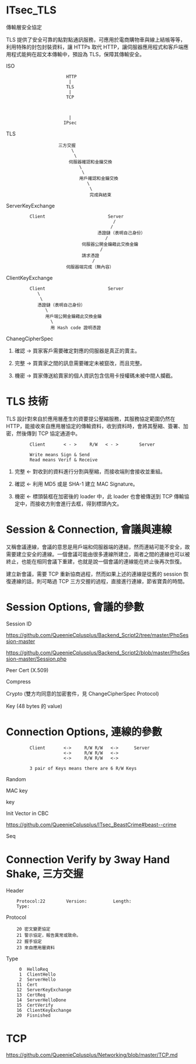 # ITsec_TLS
傳輸層安全協定

TLS 提供了安全可靠的點對點通訊服務，可應用於電商購物車與線上結帳等等，利用特殊的封包封裝資料，讓 HTTPs 取代 HTTP，讓伺服器應用程式和客戶端應用程式能夠在超文本傳輸中，預設為 TLS，保障其傳輸安全。

ISO

                           HTTP
                            |
                           TLS
                            |
                           TCP
                           
                           
                           
                            |
                          IPsec
                            
>>>
TLS

                        三方交握
                             \
                              \
                            伺服器確認和金鑰交換
                                \
                                 \
                                用戶確認和金鑰交換
                                   \
                                    \
                                    完成與結束
                                 

>>>
ServerKeyExchange

             
             Client                        Server
                                             /
                                            /
                                       憑證鏈（表明自己身份）
                                          /
                                 伺服器公開金鑰藉此交換金鑰
                                        /
                                 請求憑證
                                     /
                           伺服器端完成（無內容）                                            

>>>
ClientKeyExchange

             Client                        Server
                \
                 \
                憑證鏈（表明自己身份）
                   \
                   用戶端公開金鑰藉此交換金鑰
                     \
                     用 Hash code 證明憑證
                    
>>>
ChanegCipherSpec


>>>

1. 確認 -> 買家客戶需要確定對應的伺服器是真正的賣主。

2. 完整 -> 買賣家之間的訊息需要確定未被竄改，而且完整。

3. 機密 -> 買家傳送給賣家的個人資訊包含信用卡授權碼未被中間人攔截。

# TLS 技術

TLS 設計對來自於應用層產生的資要提公壓縮服務，其服務協定範圍仍然在 HTTP，能接收來自應用層協定的傳輸資料，收到資料時，會將其壓縮、簽署、加密，然後傳到 TCP 協定通道中。


             Client       < - >     R/W   < - >        Server
             
             Write means Sign & Send
             Read means Verif & Receive

1. 完整 <- 對收到的資料進行分割與壓縮，而接收端則會接收並重組。

2. 確認 <- 利用 MD5 或是 SHA-1 建立 MAC Signature。

3. 機密 <- 標頭裝框在加密後的 loader 中，此 loader 也會被傳送到 TCP 傳輸協定中，而接收方則會進行去框，得到標頭內文。

# Session & Connection, 會議與連線

又稱會議連線，會議的意思是用戶端和伺服器端的連結，然而連結可能不安全，故需要建立安全的連線。一個會議可能由很多連線所建立，兩者之間的連線也可以被終止，也能在相同會議下重建，也就是說一個會議的連線能在終止後再次恢復。

建立新會議，需要 TCP 重新協商過程，然而如果上述的連線是從舊的 session 恢復連線的話，則可略過 TCP 三方交握的過程，直接進行連線，節省寶貴的時間。

# Session Options, 會議的參數

   Session ID
   
   https://github.com/QueenieCplusplus/Backend_Script2/tree/master/PhpSession-master
   
   https://github.com/QueenieCplusplus/Backend_Script2/blob/master/PhpSession-master/Session.php
   
   Peer Cert (X.509)
   
   Compress
   
   Crypto (雙方均同意的加密套件，見 ChangeCipherSpec Protocol)
   
   Key (48 bytes 的 value)

# Connection Options, 連線的參數


             Client       <->     R/W R/W   <->      Server
                          <->     R/W R/W   <-> 
                          <->     R/W R/W   <-> 
          
             3 pair of Keys means there are 6 R/W Keys

   Random
   
   MAC key
   
   key
   
   Init Vector in CBC
   
   https://github.com/QueenieCplusplus/ITsec_BeastCrime#beast--crime
   
   Seq
   
# Connection Verify by 3way Hand Shake, 三方交握
   
Header
   
        Protocol:22        Version:          Length:
        Type:       

Protocol

        20 密文變更協定
        21 警示協定，報告異常或致命。
        22 握手協定
        23 來自應用層資料
 
Type

         0  HelloReq
         1  ClientHello
         2  ServerHello
        11  Cert
        12  ServerKeyExchange
        13  CertReq
        14  ServerHelloDone
        15  CertVerify
        16  ClientKeyExchange
        20  Fisnished  
   
# TCP

 https://github.com/QueenieCplusplus/Networking/blob/master/TCP.md
   
   
